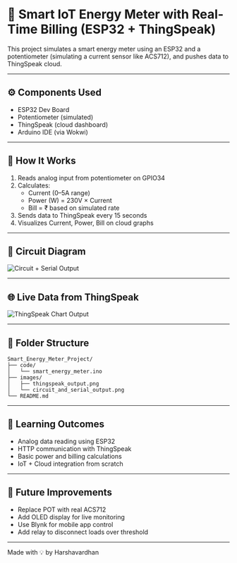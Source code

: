 
# 🔌 Smart IoT Energy Meter with Real-Time Billing (ESP32 + ThingSpeak)

This project simulates a smart energy meter using an ESP32 and a potentiometer (simulating a current sensor like ACS712), and pushes data to ThingSpeak cloud.

---

## ⚙️ Components Used
- ESP32 Dev Board
- Potentiometer (simulated)
- ThingSpeak (cloud dashboard)
- Arduino IDE (via Wokwi)

---

## 🧠 How It Works

1. Reads analog input from potentiometer on GPIO34
2. Calculates:
   - Current (0–5A range)
   - Power (W) = 230V × Current
   - Bill = ₹ based on simulated rate
3. Sends data to ThingSpeak every 15 seconds
4. Visualizes Current, Power, Bill on cloud graphs

---

## 🔧 Circuit Diagram
![Circuit + Serial Output](images/circuit_and_serial_output.png)

---

## 🌐 Live Data from ThingSpeak
![ThingSpeak Chart Output](images/thingspeak_output.png)

---

## 📂 Folder Structure

```
Smart_Energy_Meter_Project/
├── code/
│   └── smart_energy_meter.ino
├── images/
│   ├── thingspeak_output.png
│   └── circuit_and_serial_output.png
└── README.md
```

---

## 📌 Learning Outcomes
- Analog data reading using ESP32
- HTTP communication with ThingSpeak
- Basic power and billing calculations
- IoT + Cloud integration from scratch

---

## 🚀 Future Improvements
- Replace POT with real ACS712
- Add OLED display for live monitoring
- Use Blynk for mobile app control
- Add relay to disconnect loads over threshold

---

Made with 💡 by Harshavardhan
